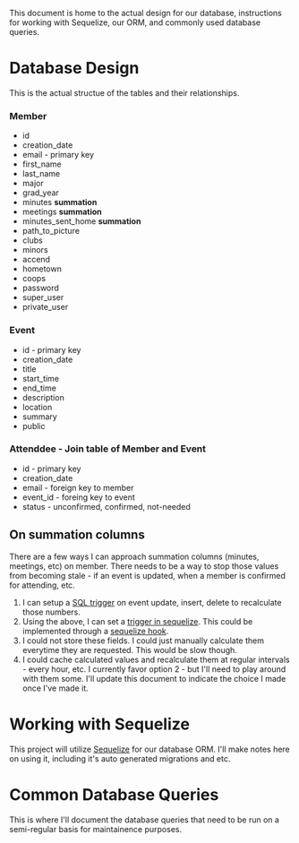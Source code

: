 This document is home to the actual design for our database, instructions for working with Sequelize, our ORM, and commonly used database queries.

# Database Design
This is the actual structue of the tables and their relationships. 
### Member
* id
* creation_date
* email - primary key
* first_name
* last_name
* major
* grad_year
* minutes **summation**
* meetings **summation**
* minutes_sent_home **summation**
* path_to_picture
* clubs
* minors
* accend
* hometown
* coops
* password
* super_user
* private_user

### Event
* id - primary key
* creation_date
* title
* start_time
* end_time
* description
* location
* summary
* public

### Attenddee - Join table of Member and Event
* id - primary key
* creation_date
* email - foreign key to member
* event_id -  foreing key to event
* status - unconfirmed, confirmed, not-needed

## On summation columns
There are a few ways I can approach summation columns (minutes, meetings, etc) on member. There needs to be a way to stop those values from becoming stale - if an event is updated, when a member is confirmed for attending, etc.
1. I can setup a [SQL trigger](https://dev.mysql.com/doc/refman/8.0/en/triggers.html) on event update, insert, delete to recalculate those numbers. 
2. Using the above, I can set a [trigger in sequelize](https://dev.mysql.com/doc/refman/8.0/en/triggers.html). This could be implemented through a [sequelize hook](http://docs.sequelizejs.com/manual/tutorial/hooks.html).
3. I could not store these fields. I could just manually calculate them everytime they are requested. This would be slow though.
4. I could cache calculated values and recalculate them at regular intervals - every hour, etc. 
I currently favor option 2 - but I'll need to play around with them some. I'll update this document to indicate the choice I made once I've made it.

# Working with Sequelize
This project will utilize [Sequelize](sequeilzejs.com) for our database ORM. I'll make notes here on using it, including it's auto generated migrations and etc.

# Common Database Queries
This is where I'll document the database queries that need to be run on a semi-regular basis for maintainence purposes.